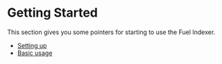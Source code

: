 # Getting Started

This section gives you some pointers for starting to use the Fuel Indexer.

- [Setting up](./setup.md)
- [Basic usage](./basics.md)
